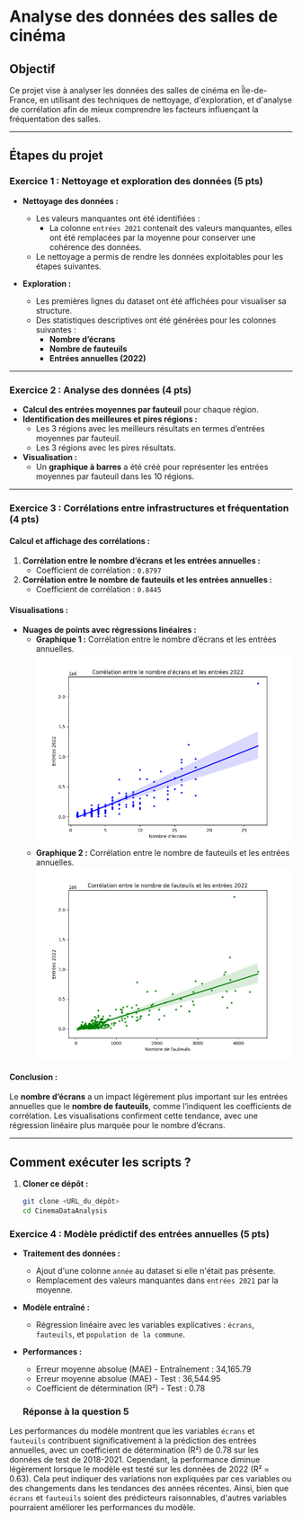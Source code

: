 # Analyse des données des salles de cinéma

## Objectif
Ce projet vise à analyser les données des salles de cinéma en Île-de-France, en utilisant des techniques de nettoyage, d'exploration, et d'analyse de corrélation afin de mieux comprendre les facteurs influençant la fréquentation des salles.

---

## Étapes du projet

### **Exercice 1 : Nettoyage et exploration des données (5 pts)**

- **Nettoyage des données :**
  - Les valeurs manquantes ont été identifiées :
    - La colonne `entrées 2021` contenait des valeurs manquantes, elles ont été remplacées par la moyenne pour conserver une cohérence des données.
  - Le nettoyage a permis de rendre les données exploitables pour les étapes suivantes.

- **Exploration :**
  - Les premières lignes du dataset ont été affichées pour visualiser sa structure.
  - Des statistiques descriptives ont été générées pour les colonnes suivantes :
    - **Nombre d’écrans**
    - **Nombre de fauteuils**
    - **Entrées annuelles (2022)**

---

### **Exercice 2 : Analyse des données (4 pts)**

- **Calcul des entrées moyennes par fauteuil** pour chaque région.
- **Identification des meilleures et pires régions :**
  - Les 3 régions avec les meilleurs résultats en termes d’entrées moyennes par fauteuil.
  - Les 3 régions avec les pires résultats.
- **Visualisation :**
  - Un **graphique à barres** a été créé pour représenter les entrées moyennes par fauteuil dans les 10 régions.

---

### **Exercice 3 : Corrélations entre infrastructures et fréquentation (4 pts)**

#### Calcul et affichage des corrélations :
1. **Corrélation entre le nombre d’écrans et les entrées annuelles :**  
   - Coefficient de corrélation : `0.8797`
2. **Corrélation entre le nombre de fauteuils et les entrées annuelles :**  
   - Coefficient de corrélation : `0.8445`

#### Visualisations :
- **Nuages de points avec régressions linéaires :**
  - **Graphique 1 :** Corrélation entre le nombre d’écrans et les entrées annuelles.  
    ![Corrélation Écrans-Entrées](output/correlation_ecrans_entrees_2022.png)
  - **Graphique 2 :** Corrélation entre le nombre de fauteuils et les entrées annuelles.  
    ![Corrélation Fauteuils-Entrées](output/correlation_fauteuils_entrees_2022.png)

#### Conclusion :  
Le **nombre d’écrans** a un impact légèrement plus important sur les entrées annuelles que le **nombre de fauteuils**, comme l’indiquent les coefficients de corrélation. Les visualisations confirment cette tendance, avec une régression linéaire plus marquée pour le nombre d’écrans.

---

## Comment exécuter les scripts ?

1. **Cloner ce dépôt :**
   ```bash
   git clone <URL_du_dépôt>
   cd CinemaDataAnalysis

### Exercice 4 : Modèle prédictif des entrées annuelles (5 pts)
- **Traitement des données :**
  - Ajout d'une colonne `année` au dataset si elle n'était pas présente.
  - Remplacement des valeurs manquantes dans `entrées 2021` par la moyenne.
- **Modèle entraîné :**
  - Régression linéaire avec les variables explicatives : `écrans`, `fauteuils`, et `population de la commune`.
- **Performances :**
  - Erreur moyenne absolue (MAE) - Entraînement : 34,165.79
  - Erreur moyenne absolue (MAE) - Test : 36,544.95
  - Coefficient de détermination (R²) - Test : 0.78
  
  ### Réponse à la question 5
Les performances du modèle montrent que les variables `écrans` et `fauteuils` contribuent significativement à la prédiction des entrées annuelles, avec un coefficient de détermination (R²) de 0.78 sur les données de test de 2018-2021. Cependant, la performance diminue légèrement lorsque le modèle est testé sur les données de 2022 (R² = 0.63). Cela peut indiquer des variations non expliquées par ces variables ou des changements dans les tendances des années récentes. Ainsi, bien que `écrans` et `fauteuils` soient des prédicteurs raisonnables, d'autres variables pourraient améliorer les performances du modèle.



